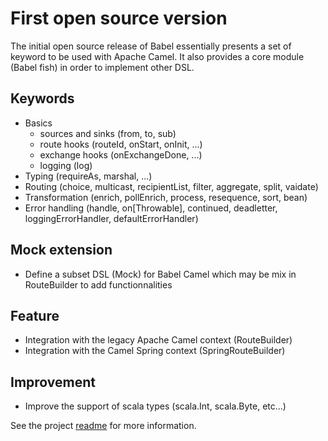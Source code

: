 First open source version
=========================

The initial open source release of Babel essentially presents a set of keyword to be used with Apache Camel. It also provides a core module (Babel fish) in order to implement other DSL.


Keywords
--------

- Basics
   - sources and sinks (from, to, sub)
   - route hooks (routeId, onStart, onInit, ...)
   - exchange hooks (onExchangeDone, ...)
   - logging (log)
- Typing (requireAs, marshal, ...)
- Routing (choice, multicast, recipientList, filter, aggregate, split, vaidate)
- Transformation (enrich, pollEnrich, process, resequence, sort, bean)
- Error handling (handle, on[Throwable], continued, deadletter, loggingErrorHandler, defaultErrorHandler)


Mock extension
--------------

- Define a subset DSL (Mock) for Babel Camel which may be mix in RouteBuilder to add functionnalities


Feature
-------

- Integration with the legacy Apache Camel context (RouteBuilder)
- Integration with the Camel Spring context (SpringRouteBuilder)

Improvement
-----------

- Improve the support of scala types (scala.Int, scala.Byte, etc...)

See the project [readme](https://github.com/crossing-tech/babel) for more information.
